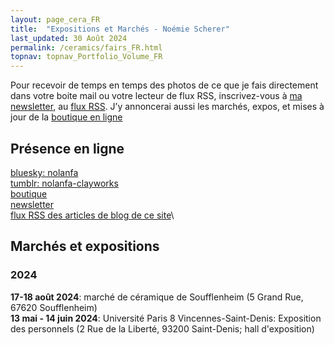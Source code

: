 ```yaml
---
layout: page_cera_FR
title:  "Expositions et Marchés - Noémie Scherer"
last_updated: 30 Août 2024
permalink: /ceramics/fairs_FR.html
topnav: topnav_Portfolio_Volume_FR
---
```


Pour recevoir de temps en temps des photos de ce que je fais directement dans votre boite mail ou votre lecteur de flux RSS, inscrivez-vous à [ma newsletter](https://forms.gle/sVFdmqG9m2JGmU4HA), au [flux RSS](https://falano.github.io/feed/ceramique.xml). J’y annoncerai aussi les marchés, expos, et mises à jour de la [boutique en ligne](https://nolanfa-shop.fourthwall.com/)

## Présence en ligne
[bluesky: nolanfa](https://bsky.app/profile/nolanfa.bsky.social)\
[tumblr: nolanfa-clayworks](https://www.tumblr.com/blog/nolanfa-clayworks)\
[boutique](https://nolanfa-shop.fourthwall.com/)\
[newsletter](https://forms.gle/sVFdmqG9m2JGmU4HA)\
[flux RSS des articles de blog de ce site](https://falano.github.io/feed/ceramique.xml)\

## Marchés et expositions
### 2024
**17-18 août 2024**: marché de céramique de Soufflenheim (5 Grand Rue, 67620 Soufflenheim)  
**13 mai - 14 juin 2024**: Université Paris 8 Vincennes-Saint-Denis: Exposition des personnels (2 Rue de la Liberté, 93200 Saint-Denis; hall d'exposition)
